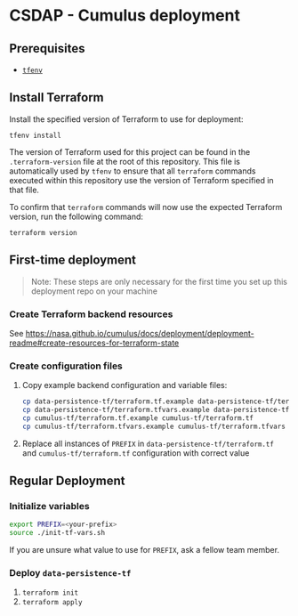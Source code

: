 # CSDAP - Cumulus deployment

## Prerequisites

- [`tfenv`](https://github.com/tfutils/tfenv)

## Install Terraform

Install the specified version of Terraform to use for deployment:

```plain
tfenv install
```

The version of Terraform used for this project can be found in the
`.terraform-version` file at the root of this repository.  This file is
automatically used by `tfenv` to ensure that all `terraform` commands executed
within this repository use the version of Terraform specified in that file.

To confirm that `terraform` commands will now use the expected Terraform
version, run the following command:

```plain
terraform version
```

## First-time deployment

> Note: These steps are only necessary for the first time you set up this deployment
> repo on your machine

### Create Terraform backend resources

See <https://nasa.github.io/cumulus/docs/deployment/deployment-readme#create-resources-for-terraform-state>

### Create configuration files

1. Copy example backend configuration and variable files:

    ```bash
    cp data-persistence-tf/terraform.tf.example data-persistence-tf/terraform.tf
    cp data-persistence-tf/terraform.tfvars.example data-persistence-tf/terraform.tfvars
    cp cumulus-tf/terraform.tf.example cumulus-tf/terraform.tf
    cp cumulus-tf/terraform.tfvars.example cumulus-tf/terraform.tfvars
    ```

2. Replace all instances of `PREFIX` in `data-persistence-tf/terraform.tf` and `cumulus-tf/terraform.tf` configuration with correct value

## Regular Deployment

### Initialize variables

```bash
export PREFIX=<your-prefix>
source ./init-tf-vars.sh
```

If you are unsure what value to use for `PREFIX`, ask a fellow team member.

### Deploy `data-persistence-tf`

1. `terraform init`
2. `terraform apply`
